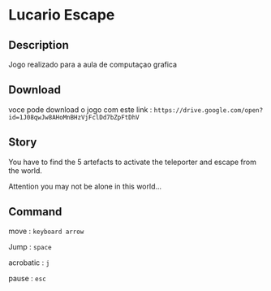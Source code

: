 # Lucario Escape

## Description

Jogo realizado para a aula de computaçao grafica

## Download

voce pode download o jogo com este link : ```https://drive.google.com/open?id=1J08qwJw8AHoMnBHzVjFclDd7bZpFtDhV```

## Story

You have to find the 5 artefacts to activate the teleporter and escape from the world. 

Attention you may not be alone in this world...

## Command

move : ```keyboard arrow```

Jump : ```space```

acrobatic : ```j```

pause : ```esc```

